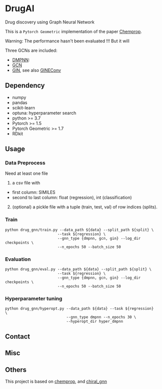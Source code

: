 # DrugAI
Drug discovery using Graph Neural Network

This is a `Pytorch Geometric` implementation of the paper [Chemprop](https://pubs.acs.org/doi/10.1021/acs.jcim.9b00237).

Warning: The performance hasn't been evaluated !!! But it will


Three GCNs are included:
- [DMPNN](https://pubs.acs.org/doi/10.1021/acs.jcim.9b00237):
- [GCN](https://arxiv.org/abs/1609.02907)
- [GIN](https://arxiv.org/abs/1905.12265>), see also [GINEConv](https://pytorch-geometric.readthedocs.io/en/latest/_modules/torch_geometric/nn/conv/gin_conv.html)




## Dependency
- numpy
- pandas
- scikit-learn
- optuna: hyperparameter search
- python >= 3.7
- Pytorch >= 1.5
- Pytorch Geometric >= 1.7
- RDkit


## Usage

### Data Preprocess

Need at least one file
1. a csv file with
  - first column: SIMILES
  - second to last column: float (regression), int (classification)

2. (optional) a pickle file with a tuple (train, test, val) of row indices (splits).

### Train
```shell
python drug_gnn/train.py --data_path ${data} --split_path ${split} \
                        --task ${regression} \
                        --gnn_type {dmpnn, gcn, gin} --log_dir checkpoints \
                        --n_epochs 50 --batch_size 50
```

### Evaluation
```shell
python drug_gnn/eval.py --data_path ${data} --split_path ${split} \
                        --task ${regression} \
                        --gnn_type {dmpnn, gcn, gin} --log_dir checkpoints \
                        --n_epochs 50 --batch_size 50
```

### Hyperparameter tuning
```shell
python drug_gnn/hyperopt.py --data_path ${data} --task ${regression}  \
                            --gnn_type dmpnn --n_epochs 30 \
                            --hyperopt_dir hyper_dmpnn
```

## Contact

## Misc


## Others

This project is based on [chemprop](https://github.com/chemprop/chemprop), and [chiral_gnn](https://github.com/PattanaikL/chiral_gnn)

